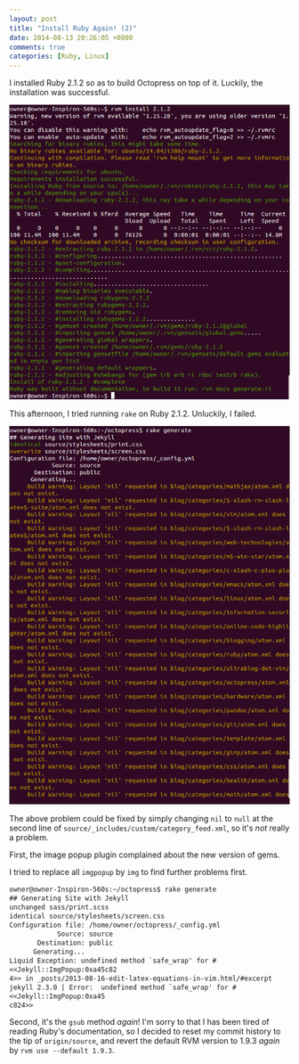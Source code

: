 ```yaml
---
layout: post
title: "Install Ruby Again! (2)"
date: 2014-08-13 20:26:05 +0800
comments: true
categories: [Ruby, Linux]
---
```


I installed Ruby 2.1.2 so as to build Octopress on top of it.
Luckily, the installation was successful.

![Installed Ruby 2.1.2 in the terminal][RubyCliInstl]

This afternoon, I tried running `rake` on Ruby 2.1.2.  Unluckily, I
failed.

<!-- more -->

![`rake generate` failed][RakeGenFail]

The above problem could be fixed by simply changing `nil` to `null` at
the second line of `source/_includes/custom/category_feed.xml`, so
it's *not* really a problem.

First, the image popup plugin complained about the new version of gems.

I tried to replace all `imgpopup` by `img` to find further problems
first.

<pre class="cli"><code class="UBMono">owner@owner-Inspiron-560s:~/octopress$ rake generate
## Generating Site with Jekyll
<span class="rake_gen_unchanged">unchanged</span> sass/print.scss
<span class="rake_gen_identical">identical</span> source/stylesheets/screen.css 
Configuration file: /home/owner/octopress/_config.yml
            Source: source
       Destination: public
      Generating... 
<span class="err">Liquid Exception: undefined method `safe_wrap' for #&lt;&lt;Jekyll::ImgPopup:0xa45c82
4&gt;&gt; in _posts/2013-08-16-edit-latex-equations-in-vim.html/#excerpt</span>
jekyll 2.3.0 | Error:  undefined method `safe_wrap' for #&lt;&lt;Jekyll::ImgPopup:0xa45
c824&gt;&gt;
</code></pre>

Second, it's the `gsub` method *again*!  I'm sorry to that I has been
tired of reading Ruby's documentation, so I decided to reset my commit
history to the tip of `origin/source`, and revert the default RVM
version to 1.9.3 *again* by `rvm use --default 1.9.3`.

[RubyCliInstl]: /images/posts/Ruby212/rvm_install.png
[RakeGenFail]: /images/posts/Ruby212/gen_failed.png
